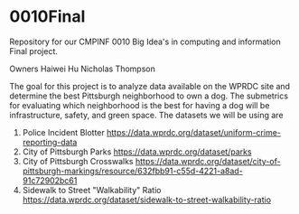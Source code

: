 # 0010Final
Repository for our CMPINF 0010 Big Idea's in computing and information Final project.

Owners
Haiwei Hu
Nicholas Thompson

  The goal for this project is to analyze data available on the WPRDC site and determine the best Pittsburgh neighborhood to own a dog. The submetrics for evaluating which neighborhood is the best for having a dog will be infrastructure, safety, and green space. The datasets we will be using are
  
  1. Police Incident Blotter https://data.wprdc.org/dataset/uniform-crime-reporting-data
  2. City of Pittsburgh Parks https://data.wprdc.org/dataset/parks
  3. City of Pittsburgh Crosswalks https://data.wprdc.org/dataset/city-of-pittsburgh-markings/resource/632fbb91-c55d-4221-a8ad-91c72902bc61
  4. Sidewalk to Street "Walkability" Ratio https://data.wprdc.org/dataset/sidewalk-to-street-walkability-ratio
